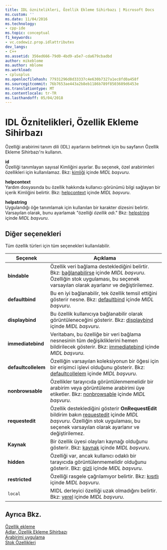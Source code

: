 ```yaml
---
title: IDL öznitelikleri, Özellik Ekleme Sihirbazı | Microsoft Docs
ms.custom: ''
ms.date: 11/04/2016
ms.technology:
- cpp-ide
ms.topic: conceptual
f1_keywords:
- vc.codewiz.prop.idlattributes
dev_langs:
- C++
ms.assetid: 356ed666-79d0-4bd9-a5e7-cda679cbadbd
author: mikeblome
ms.author: mblome
ms.workload:
- cplusplus
ms.openlocfilehash: 77931296d8d33337c4e630b7327a1ec8fd0a458f
ms.sourcegitcommit: 76b7653ae443a2b8eb1186b789f8503609d6453e
ms.translationtype: MT
ms.contentlocale: tr-TR
ms.lasthandoff: 05/04/2018
---
```

# <a name="idl-attributes-add-property-wizard"></a>IDL Öznitelikleri, Özellik Ekleme Sihirbazı
Özelliği arabirimi tanım dili (IDL) ayarlarını belirtmek için bu sayfanın Özellik Ekleme Sihirbazı'nı kullanın.  
  
 **id**  
 Özelliği tanımlayan sayısal Kimliğini ayarlar. Bu seçenek, özel arabirimleri özellikleri için kullanılamaz. Bkz: [kimliği](http://msdn.microsoft.com/library/windows/desktop/aa367040) içinde *MIDL başvuru*.  
  
 **helpcontext**  
 Yardım dosyasında bu özellik hakkında kullanıcı görünümü bilgi sağlayan bir içerik Kimliğini belirtir. Bkz: [helpcontext](http://msdn.microsoft.com/library/windows/desktop/aa366851) içinde *MIDL başvuru*.  
  
 **helpstring**  
 Uygulandığı öğe tanımlamak için kullanılan bir karakter dizesini belirtir. Varsayılan olarak, bunu ayarlamak "özelliği *özellik adı*." Bkz: [helpstring](http://msdn.microsoft.com/library/windows/desktop/aa366856) içinde *MIDL başvuru*.  
  
## <a name="other-options"></a>Diğer seçenekleri  
 Tüm özellik türleri için tüm seçenekleri kullanılabilir.  
  
|Seçenek|Açıklama|  
|------------|-----------------|  
|**bindable**|Özellik veri bağlama desteklediğini belirtir. Bkz: [bağlanabilirse](http://msdn.microsoft.com/library/windows/desktop/aa366738) içinde *MIDL başvuru*. Özelliğin stok uygulaması, bu seçenek varsayılan olarak ayarlanır ve değiştirilemez.|  
|**defaultbind**|Bu en iyi bağlanabilir, tek özellik temsil ettiğini gösterir nesne. Bkz: [defaultbind](http://msdn.microsoft.com/library/windows/desktop/aa366790) içinde *MIDL başvuru*.|  
|**displaybind**|Bu özellik kullanıcıya bağlanabilir olarak görüntüleneceğini gösterir. Bkz: [displaybind](http://msdn.microsoft.com/library/windows/desktop/aa366804) içinde *MIDL başvuru*.|  
|**immediatebind**|Veritabanı, bu özelliğe bir veri bağlama nesnesinin tüm değişikliklerini hemen bildirilecek gösterir. Bkz: [immediatebind](http://msdn.microsoft.com/library/windows/desktop/aa367045) içinde *MIDL başvuru*.|  
|**defaultcollelem**|Özelliğin varsayılan koleksiyonun bir öğesi için bir erişimci işlevi olduğunu gösterir. Bkz: [defaultcollelem](http://msdn.microsoft.com/library/windows/desktop/aa366792) içinde *MIDL başvuru*.|  
|**nonbrowsable**|Özellikler tarayıcıda görüntülenmemelidir bir arabirim veya görüntüleme arabirimi üye etiketler. Bkz: [nonbrowsable](http://msdn.microsoft.com/library/windows/desktop/aa367117) içinde *MIDL başvuru*.|  
|**requestedit**|Özellik desteklediğini gösterir **OnRequestEdit** bildirim bakın [requestedit](http://msdn.microsoft.com/library/windows/desktop/aa367155) içinde *MIDL başvuru*. Özelliğin stok uygulaması, bu seçenek varsayılan olarak ayarlanır ve değiştirilemez.|  
|**Kaynak**|Bir özellik üyesi olayları kaynağı olduğunu gösterir. Bkz: [kaynak](http://msdn.microsoft.com/library/windows/desktop/aa367166) içinde *MIDL başvuru*.|  
|**hidden**|Özelliği var, ancak kullanıcı odaklı bir tarayıcıda görüntülenmemelidir olduğunu gösterir. Bkz: [gizli](http://msdn.microsoft.com/library/windows/desktop/aa366861) içinde *MIDL başvuru*.|  
|**restricted**|Özelliği rasgele çağrılamıyor belirtir. Bkz: [kısıtlı](http://msdn.microsoft.com/library/windows/desktop/aa367157) içinde *MIDL başvuru*.|  
|`local`|MIDL derleyici özelliği uzak olmadığını belirtir. Bkz: [yerel](http://msdn.microsoft.com/library/windows/desktop/aa367071) içinde *MIDL başvuru*.|  
  
## <a name="see-also"></a>Ayrıca Bkz.  
 [Özellik ekleme](../ide/adding-a-property-visual-cpp.md)   
 [Adlar, Özellik Ekleme Sihirbazı](../ide/names-add-property-wizard.md)   
 [Arabirimi uygulama](../ide/implementing-an-interface-visual-cpp.md)   
 [Stok Özellikleri](../ide/stock-properties.md)